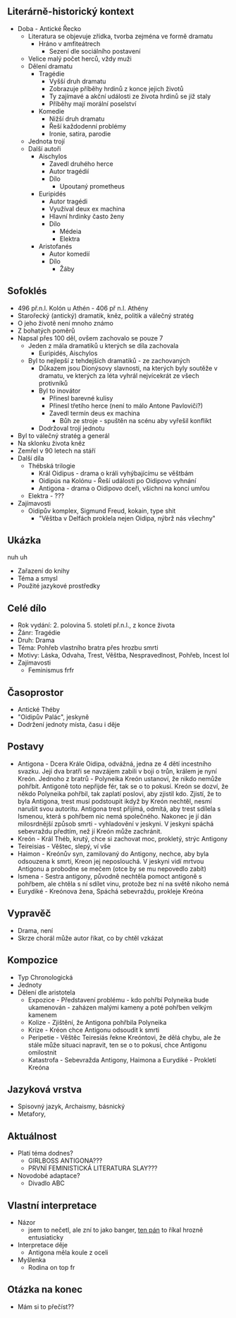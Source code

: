 ## Literárně-historický kontext
- Doba - Antické Řecko
	- Literatura se objevuje zřídka, tvorba zejména ve formě dramatu
		- Hráno v amfiteátrech
			- Sezení dle sociálního postavení
	- Velice malý počet herců, vždy muži
	- Dělení dramatu
		- Tragédie
			- Vyšší druh dramatu
			- Zobrazuje příběhy hrdinů z konce jejich životů
			- Ty zajímavé a akční události ze života hrdinů se již staly
			- Příběhy mají morální poselství
		- Komedie
			- Nižší druh dramatu
			- Řeší každodenní problémy
			- Ironie, satira, parodie
	- Jednota trojí
    - Další autoři
	    - Aischylos
			- Zavedl druhého herce
		    - Autor tragédií
		    - Dílo
			    - Upoutaný prometheus
		- Euripidés	
			- Autor tragédi
			- Využíval deux ex machina
			- Hlavní hrdinky často ženy
			- Dílo
				- Médeia
				- Elektra
		- Aristofanés
			- Autor komedií
			- Dílo
				- Žáby 
## Sofoklés
- 496 př.n.l. Kolón u Athén - 406 př n.l. Athény
- Starořecký (antický) dramatik, kněz, politik a válečný stratég
- O jeho životě není mnoho známo
- Z bohatých poměrů
- Napsal přes 100 děl, ovšem zachovalo se pouze 7
	- Jeden z mála dramatiků u kterých se díla zachovala
		- Euripidés, Aischylos
	- Byl to nejlepší z tehdejších dramatiků - ze zachovaných
		- Důkazem jsou Dionýsovy slavnosti, na kterých byly soutěže v dramatu, ve kterých za léta vyhrál nejvícekrát ze všech protivníků
		- Byl to inovátor
			- Přinesl barevné kulisy
			- Přinesl třetího herce (není to málo Antone Pavloviči?)
			- Zavedl termín deus ex machina
				- Bůh ze stroje - spuštěn na scénu aby vyřešil konflikt
		- Dodržoval trojí jednotu
- Byl to válečný stratég a generál
- Na sklonku života kněz
- Zemřel v 90 letech na stáří
- Další díla
	- Thébská trilogie
		- Král Oidipus - drama o králi vyhýbajícímu se věštbám
		- Oidipús na Kolónu - Řeší události po Oidipovo vyhnání
		- Antigona - drama o Oidipovo dceři, všichni na konci umřou
	- Elektra - ???
- Zajímavosti
	- Oidipův komplex, Sigmund Freud, kokain, type shit
		- "Věštba v Delfách proklela nejen Oidipa, nýbrž nás všechny"

## Ukázka
nuh uh
- Zařazení do knihy
- Téma a smysl
- Použité jazykové prostředky

## Celé dílo
- Rok vydání: 2. polovina 5. století př.n.l., z konce života
- Žánr: Tragédie
- Druh: Drama
- Téma: Pohřeb vlastního bratra přes hrozbu smrti
- Motivy: Láska, Odvaha, Trest, Věštba, Nespravedlnost, Pohřeb, Incest lol
- Zajímavosti
	- Feminismus frfr

## Časoprostor
- Antické Théby
- "Oidipův Palác", jeskyně
- Dodržení jednoty místa, času i děje

## Postavy
- Antigona - Dcera Krále Oidipa, odvážná, jedna ze 4 dětí incestního svazku. Její dva bratři se navzájem zabili v boji o trůn, králem je nyní Kreón. Jednoho z bratrů - Polyneika Kreón ustanoví, že nikdo nemůže pohřbít. Antigoně toto nepřijde fér, tak se o to pokusí. Kreón se dozví, že někdo Polyneika pohřbil, tak zaplatí poslovi, aby zjistil kdo. Zjistí, že to byla Antigona, trest musí podstoupit ikdyž by Kreón nechtěl, nesmí narušit svou autoritu. Antigona trest přijímá, odmítá, aby trest sdílela s Ismenou, která s pohřbem nic nemá společného. Nakonec je jí dán milosrdnější způsob smrti - vyhladovění v jeskyni. V jeskyni spáchá sebevraždu předtím, než jí Kreón může zachránit. 
- Kreón - Král Théb, krutý, chce si zachovat moc, prokletý, strýc Antigony
- Teireisias - Věštec, slepý, ví vše
- Haimon - Kreónův syn, zamilovaný do Antigony, nechce, aby byla odsouzena k smrti, Kreon jej neposlouchá. V jeskyni vidí mrtvou Antigonu a probodne se mečem (otce by se mu nepovedlo zabít) 
- Ismena - Sestra antigony, původně nechtěla pomoct antigoně s pohřbem, ale chtěla s ní sdílet vinu, protože bez ní na světě nikoho nemá
- Eurydiké - Kreónova žena, Spáchá sebevraždu, prokleje Kreóna

## Vypravěč
- Drama, není
- Skrze chorál může autor říkat, co by chtěl vzkázat 


## Kompozice
- Typ Chronologická
- Jednoty
- Dělení dle aristotela
	- Expozice - Představení problému - kdo pohřbí Polyneika bude ukamenován - zaházen malými kameny a poté pohřben velkým kamenem
	- Kolize - Zjištění, že Antigona pohřbila Polyneika
	- Krize - Kréon chce Antigonu odsoudit k smrti
	- Peripetie - Věštěc Teiresiás řekne Kreóntovi, že dělá chybu, ale že stále může situaci napravit, ten se o to pokusí, chce Antigonu omilostnit
	- Katastrofa - Sebevražda Antigony, Haimona a Eurydiké - Prokletí Kreóna

## Jazyková vrstva
- Spisovný jazyk, Archaismy, básnický
- Metafory, 

## Aktuálnost
- Platí téma dodnes?
	- GIRLBOSS ANTIGONA???
	- PRVNÍ FEMINISTICKÁ LITERATURA SLAY???
- Novodobé adaptace?
	- Divadlo ABC 

## Vlastní interpretace
- Názor
	- jsem to nečetl, ale zní to jako banger, [ten pán](https://youtu.be/dVOCqf2T4uU?si=gRgJzD5qIkUTosMc) to říkal hrozně entusiaticky
- Interpretace děje
	- Antigona měla koule z oceli
- Myšlenka
	- Rodina on top fr

## Otázka na konec
- Mám si to přečíst??
